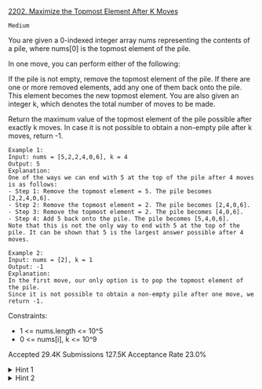 [2202. Maximize the Topmost Element After K Moves](https://leetcode.com/problems/maximize-the-topmost-element-after-k-moves/)

`Medium`

You are given a 0-indexed integer array nums representing the contents of a pile, where nums[0] is the topmost element of the pile.

In one move, you can perform either of the following:

If the pile is not empty, remove the topmost element of the pile.
If there are one or more removed elements, add any one of them back onto the pile. This element becomes the new topmost element.
You are also given an integer k, which denotes the total number of moves to be made.

Return the maximum value of the topmost element of the pile possible after exactly k moves. In case it is not possible to obtain a non-empty pile after k moves, return -1.

```
Example 1:
Input: nums = [5,2,2,4,0,6], k = 4
Output: 5
Explanation:
One of the ways we can end with 5 at the top of the pile after 4 moves is as follows:
- Step 1: Remove the topmost element = 5. The pile becomes [2,2,4,0,6].
- Step 2: Remove the topmost element = 2. The pile becomes [2,4,0,6].
- Step 3: Remove the topmost element = 2. The pile becomes [4,0,6].
- Step 4: Add 5 back onto the pile. The pile becomes [5,4,0,6].
Note that this is not the only way to end with 5 at the top of the pile. It can be shown that 5 is the largest answer possible after 4 moves.

Example 2:
Input: nums = [2], k = 1
Output: -1
Explanation: 
In the first move, our only option is to pop the topmost element of the pile.
Since it is not possible to obtain a non-empty pile after one move, we return -1.
``` 

Constraints:

- 1 <= nums.length <= 10^5
- 0 <= nums[i], k <= 10^9

Accepted
29.4K
Submissions
127.5K
Acceptance Rate
23.0%

<details>
<summary>Hint 1</summary>

For each index i, how can we check if nums[i] can be present at the top of the pile or not after k moves?

</details>
<details>
<summary>Hint 2</summary>

For which conditions will we end up with an empty pile?

</details>

